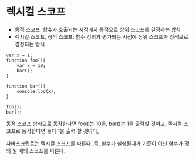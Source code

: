 # 렉시컬 스코프

- 동적 스코프: 함수가 호출되는 시점에서 동적으로 상위 스코프를 결정하는 방식
- 렉시컬 스코프, 정적 스코프: 함수 정의가 평가되는 시점에 상위 스코프가 정적으로 결정되는 방식

```
var x = 1;
function foo(){
    var x = 10;
    bar();
}

function bar(){
    console.log(x);
}

foo();
bar();
```

동적 스코프 방식으로 동작한다면 foo()는 10을, bar()는 1을 출력할 것이고,
렉시컬 스코프로 동작한다면 둘다 1을 출력 할 것이다,

자바스크립트는 렉시컬 스코프를 따른다. 즉, 함수가 실행될때가 기준이 아닌 함수가 정의 될 때의 스코프를 따른다.
